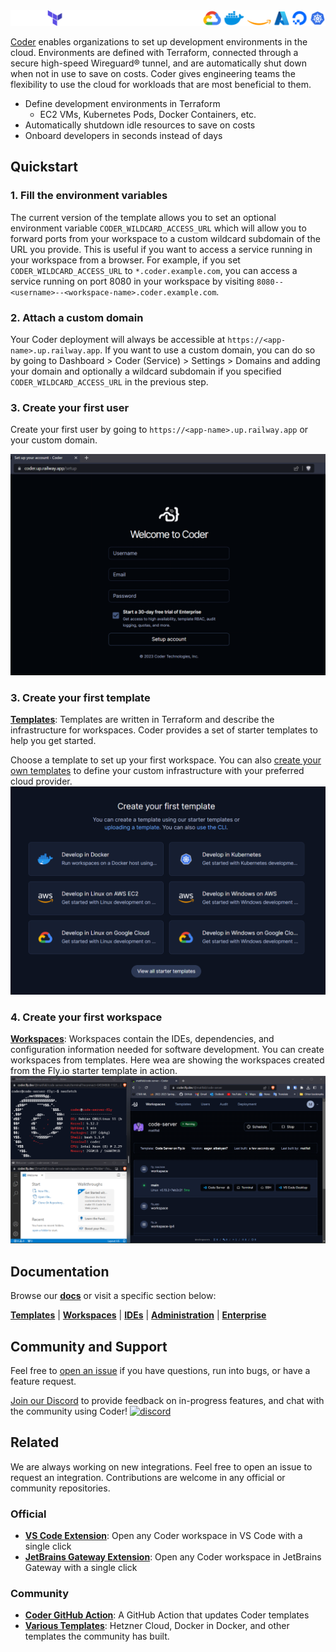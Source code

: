<div align="center">
  <a href="https://coder.com">
    <img src="https://raw.githubusercontent.com/coder/coder/main/docs/images/banner-white.png" style="width: 650px">
  </a>
</div>

[Coder](https://coder.com) enables organizations to set up development environments in the cloud. Environments are defined with Terraform, connected through a secure high-speed Wireguard® tunnel, and are automatically shut down when not in use to save on costs. Coder gives engineering teams the flexibility to use the cloud for workloads that are most beneficial to them.

- Define development environments in Terraform
  - EC2 VMs, Kubernetes Pods, Docker Containers, etc.
- Automatically shutdown idle resources to save on costs
- Onboard developers in seconds instead of days

## Quickstart

### 1. Fill the environment variables

The current version of the template allows you to set an optional environment variable `CODER_WILDCARD_ACCESS_URL` which will allow you to forward ports from your workspace to a custom wildcard subdomain of the URL you provide. This is useful if you want to access a service running in your workspace from a browser. For example, if you set `CODER_WILDCARD_ACCESS_URL` to `*.coder.example.com`, you can access a service running on port 8080 in your workspace by visiting `8080--<username>--<workspace-name>.coder.example.com`.

### 2. Attach a custom domain

Your Coder deployment will always be accessible at `https://<app-name>.up.railway.app`. If you want to use a custom domain, you can do so by going to Dashboard > Coder (Service) > Settings > Domains and adding your domain and optionally a wildcard subdomain if you specified `CODER_WILDCARD_ACCESS_URL` in the previous step.

### 3. Create your first user

Create your first user by going to `https://<app-name>.up.railway.app` or your custom domain.

![Welcome to Coder](https://raw.githubusercontent.com/coder/blogs/coder-on-railway/posts/coder-on-railway/static/coder_setup.png)

### 3. Create your first template

[**Templates**](https://coder.com/docs/v2/latest/templates): Templates are written in Terraform and describe the infrastructure for workspaces. Coder provides a set of starter templates to help you get started.

Choose a template to set up your first workspace. You can also [create your own templates](https://coder.com/docs/v2/latest/templates) to define your custom infrastructure with your preferred cloud provider.
![starter templates](https://raw.githubusercontent.com/coder/blogs/coder-on-railway/posts/coder-on-railway/static/starter_templates_welcome.png)

### 4. Create your first workspace

[**Workspaces**](https://coder.com/docs/v2/latest/workspaces): Workspaces contain the IDEs, dependencies, and configuration information needed for software development. You can create workspaces from templates. Here wea are showing the workspaces created from the Fly.io starter template in action.
![fly.io workspace](https://raw.githubusercontent.com/coder/blogs/coder-on-railway/posts/coder-on-railway/static/fly_workspace.png)

## Documentation

Browse our [**docs**](https://coder.com/docs/v2) or visit a specific section below:

[**Templates**](https://coder.com/docs/v2/latest/templates) | [**Workspaces**](https://coder.com/docs/v2/latest/workspaces) | [**IDEs**](https://coder.com/docs/v2/latest/ides) | [**Administration**](https://coder.com/docs/v2/latest/admin) | [**Enterprise**](https://coder.com/docs/v2/latest/enterprise)

## Community and Support

Feel free to [open an issue](https://github.com/coder/coder/issues/new) if you have questions, run into bugs, or have a feature request.

[Join our Discord](https://discord.gg/coder) to provide feedback on in-progress features, and chat with the community using Coder! [![discord](https://img.shields.io/discord/747933592273027093?label=discord)](https://discord.gg/coder)

## Related

We are always working on new integrations. Feel free to open an issue to request an integration. Contributions are welcome in any official or community repositories.

### Official

- [**VS Code Extension**](https://marketplace.visualstudio.com/items?itemName=coder.coder-remote): Open any Coder workspace in VS Code with a single click
- [**JetBrains Gateway Extension**](https://plugins.jetbrains.com/plugin/19620-coder): Open any Coder workspace in JetBrains Gateway with a single click

### Community

- [**Coder GitHub Action**](https://github.com/marketplace/actions/update-coder-template): A GitHub Action that updates Coder templates
- [**Various Templates**](https://github.com/coder/coder/examples/templates/community-templates.md): Hetzner Cloud, Docker in Docker, and other templates the community has built.
